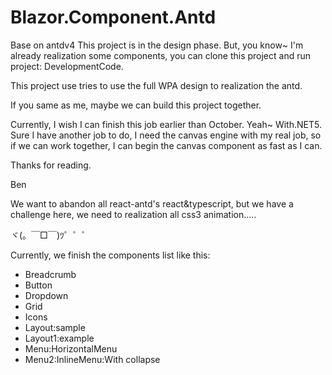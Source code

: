 # Blazor.Component.Antd
Base on antdv4
This project is in the design phase.
But, you know~ I'm already realization some components, you can clone this project and run project: DevelopmentCode.

This project use tries to use the full WPA design to realization the antd. 

If you same as me, maybe we can build this project together.

Currently, I wish I can finish this job earlier than October.
Yeah~ With.NET5.
Sure I have another job to do, I need the canvas engine with my real job, so if we can work together, I can begin the canvas component as fast as I can.

Thanks for reading.

Ben

We want to abandon all react-antd's react&typescript, but we have a challenge here, we need to realization all css3 animation.....

ヾ(。￣□￣)ﾂ゜゜゜


Currently, we finish the components list like this:
* Breadcrumb
* Button
* Dropdown
* Grid
* Icons
* Layout:sample
* Layout1:example
* Menu:HorizontalMenu
* Menu2:InlineMenu:With collapse
